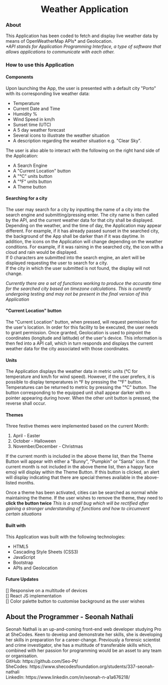 <h1 align="center">Weather Application</h1>
<h3>About</h3>
<p>This Application has been coded to fetch and display live weather data by means of OpenWeatherMap APIs* and Geolocation.
<br>
 <em>*API stands for Application Programming Interface, a type of software that allows applications to communicate with each other.</em></p>
<h3 align="left">How to use this Application</h3>
<h4>Components</h4>
<p>Upon launching the App, the user is presented with a default city "Porto" with its corresponding live weather data:
 <ul>
  <li>
   Temperature
  </li>
  <li>
   Current Date and Time
  </li>
  <li>
   Humidity %
  </li>
  <li>
   Wind Speed in km/h
  </li>
  <li>
   Sunset time (UTC)
  </li>
  <li>
   A 5 day weather forecast
  </li>
  <li>
   Several icons to illustrate the weather situation
  </li>
  <li>
   A description regarding the weather situation e.g. "Clear Sky".
  </li>
  </ul>
  
 The user is also able to interact with the following on the right hand side of the Application:
  <ul>
 <li>
 A Search Engine
 </li>
 <li>
 A "Current Location" button
 </li>
 <li>
  A "°C" units button
 </li>
 <li>
  A "°F" units button
 </li>
 <li>
  A Theme button
 </li>
 </ul>
 

<h4>Searching for a city</h4>
<p>The user may search for a city by inputting the name of a city into the search engine and submitting/pressing enter. The city name is then called by the API, and the current weather data for that city shall be displayed. Depending on the weather, and the time of day, the Application may appear different. For example, if it has already passed sunset in the searched city, the background of the App shall be darker than if it was daytime. In addition, the icons on the Application will change depending on the weather conditions. For example, if it was raining in the searched city, the icon with a cloud and rain would be displayed.
<br>     
If 0 characters are submitted into the search engine, an alert will be displayed requesting the user to search for a city.
<br>
If the city in which the user submitted is not found, the display will not change.
</p>
<div> <em> Currently there are a set of functions working to produce the accurate time for the searched city based on timezone calculations. This is currently undergoing testing and may not be present in the final version of this Application </em> </div>
 
<h4>"Current Location" button</h4>
<p>The "Current Location" button, when pressed, will request permission for the user's location. In order for this facility to be executed, the user needs to grant permission. Once granted, Geolocation is used to pinpoint the coordinates (longitude and latitude) of the user's device. This information is then fed into a API call, which in turn responds and displays the current weather data for the city associated with those coordinates. 
 </p>

<h4>Units</h4>
 <p>The Application displays the weather data in metric units (°C for temperature and km/h for wind speed). However, if the user prefers, it is possible to display temperatures in °F by pressing the "°F" button. Temperatures can be returned to metric by pressing the "°C" button. The button corresponding to the equipped unit shall appear darker with no pointer appearing during hover. When the other unit button is pressed, the reverse shall occur.</p>

<h4>Themes</h4>
Three festive themes were implemented based on the current Month:
<ol>
 <li>
  April - Easter
 </li>
 <li>
  October - Halloween
 </li>
 <li>
  November/December - Christmas
  </li>
   </ol>
If the current month is included in the above theme list, then the Theme Button will appear with either a "Bunny", "Pumpkin" or "Santa" icon.
If the current month is not included in the above theme list, then a happy face emoji will display within the Theme Button. If this button is clicked, an alert will display indicating that there are special themes available in the above-listed months.

Once a theme has been activated, cities can be searched as normal while maintaining the theme. If the user wishes to remove the theme, they need to <strong>click the button twice</strong> <em>This is a small bug which will be rectified after gaining a stronger understanding of functions and how to circumvent certain situations</em>

<h4>Built with</h4>
<p>This Application was built with the following technologies:
 <ul>
  <li>
   HTML5
  </li>
  <li>
   Cascading Style Sheets (CSS3)
  </li>
  <li>
   JavaScript
  </li>
  <li>
   Bootstrap
  </li>
  <li>
   APIs and Geolocation
  </li>
  </ul>
  </p>
  
 <h4>Future Updates</h4>
<div>[] Responsive on a multitude of devices</div>
<div>[] React JS implementation</div>
<div>[] Color palette button to customise background as the user wishes</div>

<h2>About the Programmer - Seonah Nathali</h2>
<p>Seonah Nathali is an up-and-coming front-end web developer studying Pro at SheCodes. Keen to develop and demonstrate her skills, she is developing her skills in preparation for a career-change. Previously a forensic scientist and crime investigator, she has a multitude of transferable skills which, combined with her passion for programming would be an asset to any team or organisation.
 <br>
GitHub: https://github.com/Seo-Pt/
 <br>
SheCodes: https://www.shecodesfoundation.org/students/337-seonah-nathali
 <br>
LinkedIn: https://www.linkedin.com/in/seonah-n-a1a676218/
 </p>
